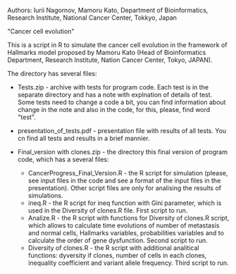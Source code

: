 Authors: Iurii Nagornov, Mamoru Kato, Department of Bioinformatics, Research Institute, National Cancer Center, Tokkyo, Japan

"Cancer cell evolution"

This is a script in R to simulate the cancer cell evolution in the framework of Hallmarks model proposed by Mamoru Kato (Head of Bioinformatics Department, Research Institute, Nation Cancer Center, Tokyo, JAPAN).

The directory has several files: 

- Tests.zip - archive with tests for program code. Each test is in the separate directory and has a note with explnation of details of test. Some tests need to change a code a bit, you can find information about change in the note and also in the code, for this, please, find word "test". 

- presentation_of_tests.pdf - presentation file with results of all tests. You cn find all tests and results in a brief mannier. 

- Final_version with clones.zip - the directory this final version of program code, which has a several files: 

    - CancerProgress_Final_Version.R - the R script for simulation (please, see input files in the code and see a format of the input files in the presentation). Other script files are only for analising the results of simulations. 
    - ineq.R - the R script for ineq function with Gini parameter, which is used in the Diversity of clones.R file. First script to run.
    - Analize.R - the R script with functions for Diversity of clones.R script, which allows to calculate time evolutions of number of metastasis and normal cells, Hallmarks variables, probabilities variables and to calculate the order of gene dysfunction. Second script to run.
    - Diversity of clones.R - the R script with additional analitical functions: dyversity if clones, number of cells in each clones, inequality coefficient and variant allele frequency. Third script to run.

